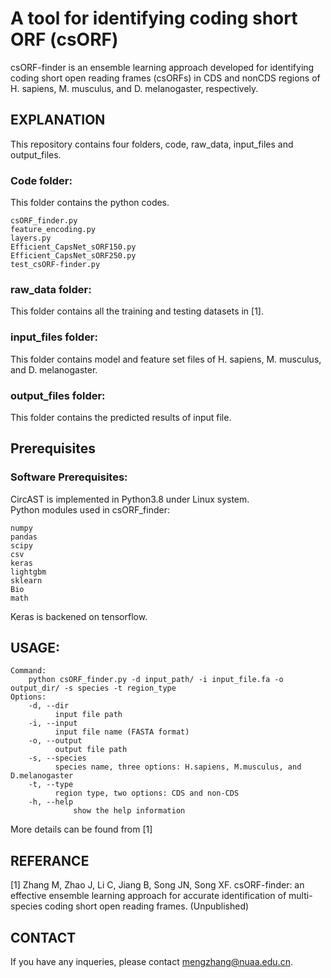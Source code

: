 # A tool for identifying coding short ORF (csORF)
csORF-finder is an ensemble learning approach developed for identifying coding short open reading frames (csORFs) in CDS and nonCDS regions of H. sapiens, M. musculus, and D. melanogaster, respectively.

## EXPLANATION
This repository contains four folders, code, raw_data, input_files and output_files.

### Code folder:
This folder contains the python codes.  
```
csORF_finder.py
feature_encoding.py
layers.py
Efficient_CapsNet_sORF150.py
Efficient_CapsNet_sORF250.py
test_csORF-finder.py
```
### raw_data folder:
This folder contains all the training and testing datasets in [1].

### input_files folder:
This folder contains model and feature set files of H. sapiens, M. musculus, and D. melanogaster.

### output_files folder:
This folder contains the predicted results of input file.

## Prerequisites
### Software Prerequisites:
CircAST is implemented in Python3.8 under Linux system.\
Python modules used in csORF_finder:  
```
numpy  
pandas
scipy  
csv  
keras
lightgbm
sklearn
Bio
math
```
Keras is backened on tensorflow.  

## USAGE:
	Command:
		python csORF_finder.py -d input_path/ -i input_file.fa -o output_dir/ -s species -t region_type
	Options:
		-d,	--dir
			  input file path
		-i,	--input
			  input file name (FASTA format)  
		-o,	--output
			  output file path
		-s,	--species
			  species name, three options: H.sapiens, M.musculus, and D.melanogaster
		-t,	--type
			  region type, two options: CDS and non-CDS
		-h,	--help
          	  	  show the help information

More details can be found from [1]

## REFERANCE
[1] Zhang M, Zhao J, Li C, Jiang B, Song JN, Song XF. csORF-finder: an effective ensemble learning approach for accurate identification of multi-species coding short open reading frames. (Unpublished)

## CONTACT
If you have any inqueries, please contact mengzhang@nuaa.edu.cn.



